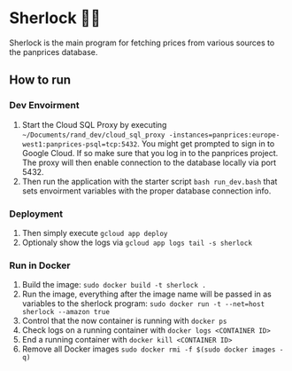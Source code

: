 # Sherlock 🕵🏽
Sherlock is the main program for fetching prices from various sources to the panprices database.

## How to run
### Dev Envoirment
1. Start the Cloud SQL Proxy by executing `~/Documents/rand_dev/cloud_sql_proxy -instances=panprices:europe-west1:panprices-psql=tcp:5432`. You might get prompted to sign in to Google Cloud. If so make sure that you log in to the panprices project. The proxy will then enable connection to the database locally via port 5432.
2. Then run the application with the starter script `bash run_dev.bash` that sets envoirment variables with the proper database connection info.
### Deployment
1. Then simply execute `gcloud app deploy`
2. Optionaly show the logs via `gcloud app logs tail -s sherlock`

### Run in Docker
1. Build the image: `sudo docker build -t sherlock .`
2. Run the image, everything after the image name will be passed in as variables to the sherlock program: `sudo docker run -t --net=host sherlock --amazon true`
3. Control that the now container is running with `docker ps`
4. Check logs on a running container with `docker logs <CONTAINER ID>`
5. End a running container with `docker kill <CONTAINER ID>`
6. Remove all Docker images `sudo docker rmi -f $(sudo docker images -q)`